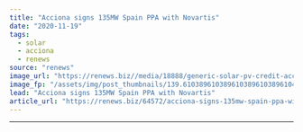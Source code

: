 ```yaml
---
title: "Acciona signs 135MW Spain PPA with Novartis"
date: "2020-11-19"
tags: 
  - solar
  - acciona
  - renews
source: "renews"
image_url: "https://renews.biz//media/18888/generic-solar-pv-credit-acciona.jpg?mode=crop&width=770&heightratio=0.6103896103896103896103896104&slimmage=true"
image_fp: "/assets/img/post_thumbnails/139.6103896103896103896103896104&slimmage=true"
lead: "Acciona signs 135MW Spain PPA with Novartis"
article_url: "https://renews.biz/64572/acciona-signs-135mw-spain-ppa-with-novartis/"
---
```


---
